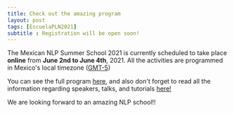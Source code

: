```yaml
---
title: Check out the amazing program
layout: post
tags: [EscuelaPLN2021]
subtitle : Registration will be open soon!
---
```


The Mexican NLP Summer School 2021 is currently scheduled to take place **online** from **June 2nd to June 4th**, 2021. All the activities are programmed in Mexico's local timezone (<a href="https://www.timeanddate.com/worldclock/mexico/mexico-city">GMT-5</a>)

You can see the full program <a href="https://ampln.github.io/escuelaverano2021/program/">here</a>, and also
don't forget to read all the information regarding speakers, talks, and tutorials <a href="https://ampln.github.io/escuelaverano2021/speakers/">here!</a>

We are looking forward to an amazing NLP school!!
